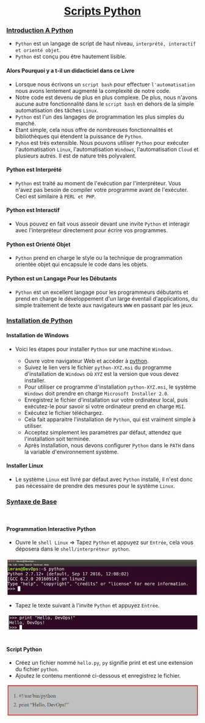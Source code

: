 <center><h1><u>Scripts Python</u></h1></center>


<h3><u>Introduction A Python</u></h3>

+ `Python` est un langage de script de haut niveau, `interprété, interactif et orienté objet`.
+ `Python` est conçu pou être hautement lisible.

<h4>Alors Pourquoi y a t-il un didacticiel dans ce Livre</h4>

+ Lorsque nous écrivons un `script bash` pour effectuer `l'automatisation` nous avons lentement augmenté la complexité de notre code.
+ Notre code est devenu de plus en plus complexe. De plus, nous n'avons aucune autre fonctionnalité dans le `script bash` en dehors de la simple automatisation des tâches `Linux`.
+ `Python` est l'un des langages de programmation les plus simples du marché.
+ Etant simple, cela nous offre de nombreuses fonctionnalités et bibliothèques qui étendent la puissance de `Python`.
+ `Pyhon` est très extensible. Nous pouvons utiliser `Python` pour exécuter l'automatisation `Linux`, l'automatisation `Windows`, l'automatisation `Cloud` et plusieurs autres. Il est de nature très polyvalent.


<h4>Python est Interprété</h4>

+ `Python` est traité au moment de l'exécution par l'interpréteur. Vous n'avez pas besoin de compiler votre programme avant de l'exécuter. Ceci est similaire à `PERL et PHP`.


<h4>Python est Interactif</h4>

+ Vous pouvez en fait vous asseoir devant une invite `Python` et interagir avec l'interpréteur directement pour écrire vos programmes.

<h4>Python est Orienté Objet</h4>

+ `Python` prend en charge le style ou la technique de programmation orientée objet qui encapsule le code dans les objets.

<h4>Python est un Langage Pour les Débutants</h4>

+ `Python` est un excellent langage pour les programmeurs débutants et prend en charge le développement d'un large éventail d'applications, du simple traitement de texte aux navigateurs `WWW` en passant par les jeux.


<h3><u>Installation de Python</u></h3>

<h4>Installation de Windows</h4>

+ Voici les étapes pour installer `Python` sur une machine `Windows`.

    + Ouvre votre navigateur Web et accéder à [python](http://www.python.org/download/).
    + Suivez le lien vers le fichier `python-XYZ.msi` du programme d'installation de `Windows` où `XYZ` est la version que vous devez installer.
    + Pour utiliser ce programme d'installation `python-XYZ.msi`, le système `Windows` doit prendre en charge `Microsoft Installer 2.0`.
    + Enregistrez le fichier d'installation sur votre ordinateur local, puis exécutez-le pour savoir si votre ordinateur prend en charge `MSI`.
    + Exécutez le fichier téléchargez.
    + Cela fait apparaitre l'installation de `Python`, qui est vraiment simple à utiliser.
    + Acceptez simplement les paramètres par défaut, attendez que l'installation soit terminée.
    + Après installation, nous devons configurer `Python` dans le `PATH` dans la variable d'environnement système.

<h4>Installer Linux</h4>

+ Le système `Linux` est livré par défaut avec `Python` installé, il n'est donc pas nécessaire de prendre des mesures pour le système `Linux`.


<h3><u>Syntaxe de Base</u></h3>

<br/>

<h4>Programmation Interactive Python</h4>

+ Ouvre le `shell Linux` => Tapez `Python` et appuyez sur `Entrée`, cela vous déposera dans le `shell/interpréteur python`.

<center><img src="images/image1.jpeg"/></center>

+ Tapez le texte suivant à l'invite `Python` et appuyez `Entrée`.

<center><img src="images/image2.jpeg"/></center>

<br/>

<h4>Script Python</h4>

+ Créez un fichier nommé `hello.py`, `py` signifie print et est une extension du fichier `python`.
+ Ajoutez le contenu mentionné ci-dessous et enregistrez le fichier.

<center><img src="images/image3.jpeg"/></center>





